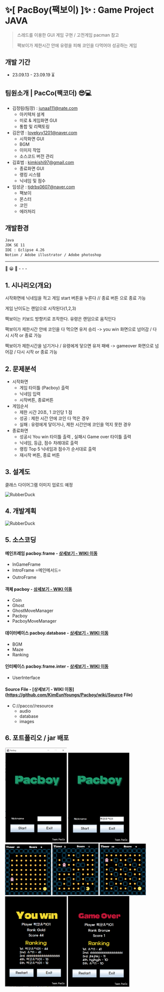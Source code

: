 # :sparkles:[ PacBoy(팩보이) ]:sparkles: : Game Project JAVA


> 스레드를 이용한 GUI 게임 구현 / 고전게임 pacman 참고
> 
> 팩보이가 제한시간 안에 유령을 피해 코인을 다먹어야 성공하는 게임

## 개발 기간
- 23.09.13 - 23.09.19 :hourglass_flowing_sand:
  
## 팀원소개 | PacCo(팩코더) :sunglasses::computer:
- 김정림(팀장) : [junaa111@nate.com](junaa111@nate.com)
  + 아키텍처 설계
  + 미로 & 게임화면 GUI
  + 통합 및 리팩토링
- 김은영 : [lovekyy1201@naver.com](mailto:lovekyy1201@naver.com)
  + 시작화면 GUI
  + BGM
  + 이미지 작업
  + 소스코드 버전 관리 
- 김효범 : [kimkishi97@gmail.com](mailto:kimkishi97@gmail.com)
  + 종료화면 GUI
  + 랭킹 시스템
  + 닉네임 및 점수
- 임성균 : [tjdrbs0607@naver.com](mailto:tjdrbs0607@naver.com)
  + 팩보이 
  + 몬스터 
  + 코인
  + 에러처리 
  
##  개발환경 

    Java      
    JDK SE 11
    IDE : Eclipse 4.26
    Notion / Adobe illustrator / Adobe photoshop
***
:crystal_ball: :grinning: :ghost: - - -  
## 1. 시나리오(개요)

시작화면에 닉네임을 적고 게임 start 버튼을 누른다 // 종료 버튼 으로 종료 가능

게임 난이도는 랜덤으로 시작된다(1,2,3)

팩보이는 키보드 방향키로 조작한다. 유령은 랜덤으로 움직인다

팩보이가 제한시간 안에 코인을 다 먹으면 유저 승리 -> you win 화면으로 넘어감 / 다시 시작 or 종료 가능

팩보이가 제한시간을 넘기거나 / 유령에게 닿으면 유저 패배 -> gameover 화면으로 넘어감 / 다시 시작 or 종료 가능


## 2. 문제분석

- 시작화면
    - 게임 타이틀 (Pacboy) 출력
    - 닉네임 입력
    - 시작버튼, 종료버튼
- 게임순서
    - 제한 시간 20초, 1 코인당 1 점
    - 성공 : 제한 시간 안에 코인 다 먹은 경우
    - 실패 : 유령에게 닿이거나, 제한 시간안에 코인을 먹지 못한 경우
- 종료화면
    - 성공시 You win 타이틀 출력 , 실패시 Game over 타이틀 출력
    - 닉네임, 등급, 점수 차례대로 출력
    - 랭킹 Top 5 닉네임과 점수가 순서대로 출력 
    - 재시작 버튼, 종료 버튼

## 3. 설계도

클래스 다이어그램 이미지 업로드 예정
  
<img src="/path/to/img.jpg" width="40%" height="30%" title="px(픽셀) 크기 설정" alt="RubberDuck"></img>

## 4. 개발계획

<img src="/path/to/img.jpg" width="40%" height="30%" title="px(픽셀) 크기 설정" alt="RubberDuck"></img>

## 5. 소스코딩

#### 메인프레임 pacboy.frame - [상세보기 - WIKI 이동](https://github.com/KimEunYoungs/Pacboy/wiki/pacboy.frame)
- InGameFrame 
- IntroFrame :star:메인메서드:star:
- OutroFrame

#### 객체 pacboy - [상세보기 - WIKI 이동](https://github.com/KimEunYoungs/Pacboy/wiki/pacboy)
- Coin
- Ghost
- GhostMoveManager
- Pacboy
- PacboyMoveManager
  
#### 데이터베이스 pacboy.database - [상세보기 - WIKI 이동](https://github.com/KimEunYoungs/Pacboy/wiki/pacboy.database)
- BGM
- Maze
- Ranking

#### 인터페이스 pacboy.frame.inter - [상세보기 - WIKI 이동](https://github.com/KimEunYoungs/Pacboy/wiki/pacboy.frame.inter)
- UserInterface

#### Source File - [상세보기 - WIKI 이동](https://github.com/KimEunYoungs/Pacboy/wiki/Source File)
- C://pacco//resource
  - audio
  - database
  - images

## 6. 포트폴리오 / jar 배포

<div>
  <img src="captureImg/01.png" width="40%" height="40%" title="px(픽셀) 크기 설정" alt="pacboyImg01"></img>
  <img src="captureImg/02.png" width="40%" height="40%" title="px(픽셀) 크기 설정" alt="pacboyImg02"></img>
</div>
<div>
  <img src="captureImg/03.png" width="30%" height="30%" title="px(픽셀) 크기 설정" alt="pacboyImg03"></img>
  <img src="captureImg/04.png" width="30%" height="30%" title="px(픽셀) 크기 설정" alt="pacboyImg04"></img>
  <img src="captureImg/05.png" width="30%" height="30%" title="px(픽셀) 크기 설정" alt="pacboyImg05"></img>
</div>
<div>
  <img src="captureImg/06.png" width="40%" height="40%" title="px(픽셀) 크기 설정" alt="pacboyImg06"></img>
  <img src="captureImg/07.png" width="40%" height="40%" title="px(픽셀) 크기 설정" alt="pacboyImg07"></img>
</div>
